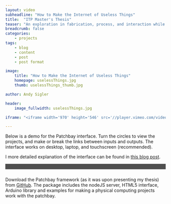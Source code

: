```yaml
---
layout: video
subheadline: "How to Make the Internet of Useless Things"
title:  "ITP Master's Thesis"
teaser: "An exploration in fabrication, process, and interaction while making an internet of useless things."
breadcrumb: false
categories:
    - projects
tags:
    - blog
    - content
    - post
    - post format

image:
    title: "How to Make the Internet of Useless Things"
    homepage: uselessThings.jpg
    thumb: uselessThings_thumb.jpg

author: Andy Sigler

header:
    image_fullwidth: uselessThings.jpg

iframe: "<iframe width='970' height='546' src='//player.vimeo.com/video/96851567' frameborder='0' allowfullscreen></iframe>"

---
```


<style>
	#routerContainer {
		position:relative;
		display:block-inline;
		background-color:rgb(79,79,79);
	}
	#patchbayTitle {
		color:rgb(79,79,79);
	}
	canvas{
		display:inline;
		position:absolute;
		left:0px;
		top:0px;
	}
</style>

<script type="text/javascript" src="{{ site.url }}/assets/js/patchbay/hammer.min.js"></script>
<script type="text/javascript" src="{{ site.url }}/assets/js/patchbay/websocketStuff.js"></script>
<script type="text/javascript" src="{{ site.url }}/assets/js/patchbay/canvasStuff.js"></script>
<script type="text/javascript" src="{{ site.url }}/assets/js/patchbay/touchStuff.js"></script>
<script type="text/javascript" src="{{ site.url }}/assets/js/patchbay/cord.js"></script>
<script type="text/javascript" src="{{ site.url }}/assets/js/patchbay/port.js"></script>
<script type="text/javascript" src="{{ site.url }}/assets/js/patchbay/arc.js"></script>
<script type="text/javascript" src="{{ site.url }}/assets/js/patchbay/circle.js"></script>
<script type="text/javascript" src="{{ site.url }}/assets/js/patchbay/mouse.js"></script>
<script type="text/javascript" src="{{ site.url }}/assets/js/patchbay/initPatchbay.js"></script>


Below is a demo for the Patchbay interface. Turn the circles to view the projects, and make or break the links between inputs and outputs. The interface works on desktop, laptop, and touchscreen (recommended).

I more detailed explanation of the interface can be found in [this blog post]({{sitle.url}}/patchbay/patchbay-interface).


<div id="routerContainer" style="margin-bottom:1.5rem">
	<div id="patchbayTitle">PatchBay</div>
	<canvas id="canvas"></canvas>
</div>

Download the Patchbay framework (as it was upon presenting my thesis) from [GitHub]({{site.github}}/patchbay). The package includes the nodeJS server, HTML5 interface, Arduino library and examples for making a physical computing projects work with the patchbay.
